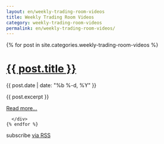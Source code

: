 ```yaml
---
layout: en/weekly-trading-room-videos
title: Weekly Trading Room Videos
category: weekly-trading-room-videos
permalink: en/weekly-trading-room-videos/
---
```


<div class="home">
  <div class="post-list">
    {% for post in site.categories.weekly-trading-room-videos %}
      <div class="post">
        <h1>
          <a class="post-link" href="{{ post.url | prepend: site.baseurl }}">{{ post.title }}</a>
        </h1>
        <span class="post-meta">{{ post.date | date: "%b %-d, %Y" }}</span>
        <article class="post-content">
          <p>
          {{ post.excerpt }}
          </p>
        </article>
        <div class="readMore">
          <a class="post-link" href="{{ post.url | prepend: site.baseurl }}">Read more...</a>
          <div style="clear:both;"></div>
        </div>
        
      </div>
    {% endfor %}
  </div>
  <p class="rss-subscribe">subscribe <a href="{{ "/feed.xml" | prepend: site.baseurl }}">via RSS</a></p>

</div>